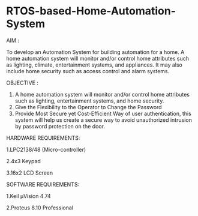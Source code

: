 # RTOS-based-Home-Automation-System
AIM :

  To develop an Automation System for building  automation for a home. A home automation system will monitor and/or control  home attributes such as lighting, climate, entertainment  systems, and appliances. It may also include home  security such as access control and alarm systems. 

OBJECTIVE :
  1. A home automation system will monitor and/or control home  attributes such as lighting, entertainment systems, and home security.
  2. Give the Flexibility to the Operator to Change the Password
  3. Provide Most Secure yet Cost-Efficient Way of user authentication,  this system will help us create a secure way to avoid unauthorized  intrusion by password protection on        the door.

HARDWARE REQUIREMENTS:

  1.LPC2138/48 (Micro-controller)
 
  2.4x3 Keypad
  
  3.16x2 LCD Screen
  
SOFTWARE REQUIREMENTS:

  1.Keil µVision 4.74
  
  2.Proteus 8.10 Professional




